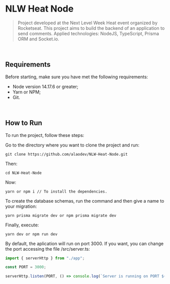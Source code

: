 # NLW Heat Node

> Project developed at the Next Level Week Heat event organized by Rocketseat. This project aims to build the backend of an application to send comments. Applied technologies: NodeJS, TypeScript, Prisma ORM and Socket.io.

<br/>

## Requirements

Before starting, make sure you have met the following requirements:
* Node version 14.17.6 or greater;
* Yarn or NPM;
* Git.

<br/>

## How to Run

To run the project, follow these steps:

Go to the directory where you want to clone the project and run:
```
git clone https://github.com/alaodev/NLW-Heat-Node.git
```

Then: 
```
cd NLW-Heat-Node
```

Now:
```
yarn or npm i // To install the dependencies.
```

To create the database schemas, run the command and then give a name to your migration:
```
yarn prisma migrate dev or npm prisma migrate dev
```

Finally, execute:
```
yarn dev or npm run dev
```

By default, the aplication will run on port 3000. If you want, you can change the port accessing the file /src/server.ts:
```js
import { serverHttp } from "./app";

const PORT = 3000;

serverHttp.listen(PORT, () => console.log(`Server is running on PORT ${PORT}`));
```
